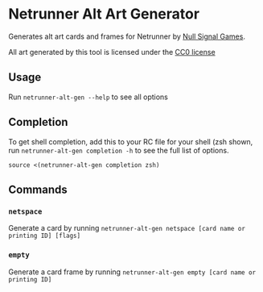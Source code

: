 # Netrunner Alt Art Generator

Generates alt art cards and frames for Netrunner by [Null Signal Games](nullsignal.games).

All art generated by this tool is licensed under the [CC0 license](https://creativecommons.org/publicdomain/zero/1.0/)

## Usage 

Run `netrunner-alt-gen --help` to see all options

## Completion

To get shell completion, add this to your RC file for your shell (zsh
shown, run `netrunner-alt-gen completion -h` to see the full list of
options.

`source <(netrunner-alt-gen completion zsh)`

## Commands

### `netspace`

Generate a card by running `netrunner-alt-gen netspace [card name or printing ID] [flags]`

### `empty`

Generate a card frame by running `netrunner-alt-gen empty [card name or printing ID]`
